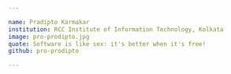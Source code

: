 ```yaml
---

name: Pradipto Karmakar		
institution: RCC Institute of Information Technology, Kolkata	
image: pro-prodipto.jpg		
quote: Software is like sex: it's better when it's free!		
github: pro-prodipto		

---		
```

